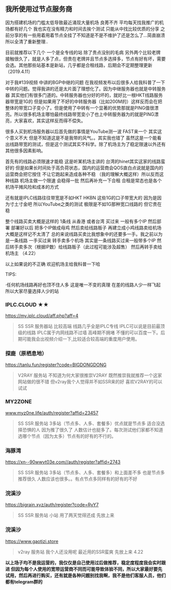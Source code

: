 ## 我所使用过节点服务商 

因为搭建机场的门槛太低导致最近涌现大量机场 良莠不齐 平均每天找我推广的机场都有好几个 
我也实在没有精力和时间去挨个测试 只能从中找比较优质的分享
之前分享的有一些用着用着节点全挂了不知道是不是不维护了还是怎么了...简直崩溃所以全清了重新整理..

目前就推荐以下几个 一个是全专线的站 除了贵点没别的毛病 另外两个比较老牌 接触很久了，就是人多了点，但贵在老牌并且节点多选择多，节点有好有坏，需要会选。其他那些站基本是新站，几乎都是合租线路，后期会不定期整理更新（2019.4.11）

对于我#139视频 中讲的BGP中继的问题 在我视频发布以后很多人给我科普了一下中转的问题。觉得我讲的还是太片面了理想化了。因为中继服务器也就是中转服务器 其实他们有很多门道的。中转服务器也分好的坏的，就好比一根HKT线路服务器带宽是1G的 但是如果用了不好的中转服务器（比如200M的）这样反而会在把整体的带宽口子变小了。但是使用了中转有一个显著的优势那就是PING值很漂亮。所以很多机场主哪怕最终线路带宽变小了也上中转服务器为的就是PING漂亮，大家喜欢，其实这样反而得不偿失。

很多人买到机场服务器以后首先做的事情是YouTube测一波 FAST来一个 其实这个意义不大 但是不知道这是不是我带的风气。。其实我也错了
虽然这是一个能看出线路带宽的测试，但是这个测试其实不科学。除了机场主为了稳定限速以外还有其他很多因素影响。

首先有的线路必须限速才能稳 这是听某机场主讲的 台湾的hinet其实这家的线路蛮好的 但是如果长时间处于高负荷状态，国内的运营商会QOS直白点说就是国内的运营商会把它按住 不让它跑起来造成各种不稳 （我的理解大概这样）所以反而这种线路 机场主做一个限速 会稳得一批
然后再补充一下合租 合租是常态也是各个机场平摊风险和成本的方式

还有就是IPLC线路往往带宽是不如HKT HKBN 这些1G的口子带宽大的 因为是因为寸土寸金吧 所以YouTube之类的测试 极限是不如1G那种宽口线路的 但它贵在稳

整个线路买卖大概是这样的
1条线 从香港 或者台湾 买过来 一般有多个IP 然后部署 部署好以后 把多个IP做成母鸡 然后卖给线路贩子 再建立成小鸡线路卖给机场 大概是这样记不太清了
总的来说线路买卖比我想象中的还要多一手。我之前以为 是一条线路 一手买过来 转手卖多个机场 其实是一条线路买过来一般带多个IP 然后转手卖多次（根据IP数）给线路贩子（此过程可能涉及超售） 然后再转手卖给机场主 （4.22）

以上如果说的不正确 欢迎机场主给我科普一下哈

TIPS:

·任何机场线路再好也顶不住人多 这是唯一不变的真理 在差的线路人少一样飞起 所以大家尽量选择人少的站

### IPLC.CLOUD ★★ 

https://my.iplc.cloud/aff.php?aff=4

>SS SSR 服务器站 比较高端 线路几乎全是IPLC专线 IPLC可以说是目前最顶级的线路 IPLC属于内网线路不过墙 高峰期不拥堵 不懂的可以百度一下。后期可能我会出视频介绍一下,比较适合较高端的重度用户使用。

### 探鹿（原栖息地）  

https://tanlu.fun/register?code=BIGDONGDONG

>V2RAY 服务站 不知道为何大家很推崇V2RAY 既然推崇我就推荐一个这家网站做的很不错 但v2ray我个人觉得并不如SSR来的好 喜欢V2RAY的可以试试

### MY2ZONE  

www.myz0ne.life/auth/register?affid=23457

>SS SSR 服务站 3多站（节点多、人多、套餐多）优点就是节点多 适合没选择恐惧的人 因为推了很久了 人数估计也挺多了。每次测试他们家都不知道选哪个节点（因为太多）节点有的好有的不行的。

### 海豚湾 

https://xn--90wwvt03e.com//auth/register?affid=2743

>SS SSR 服务站 3多站（节点多、人多、套餐多）和上面差不多 也是节点多 推荐很久 人数应该也很多。。有点节点多同样有的好有的不好

### 浣溪沙

https://bigrain.xyz/auth/register?code=RyY7

>SS SSR 服务站 小站 用了两天觉得还成 先放上来

### 浣溪沙

https://www.gaotizi.store

>v2ray 服务站 我个人还没用呢 最近用的SSR蛮爽 先放上来 4.22

**以上场子均不是我运营的，我仅仅是自己使用过后做推荐，稳定度程度我会实时跟进 但因为每个人使用的宽带运营商不同而可能导致体验不同，所以大家最好要先试用，然后再进行购买，还有就是各种问题别找我啊，我不是他们客服人员，他们都有telegram群的**
